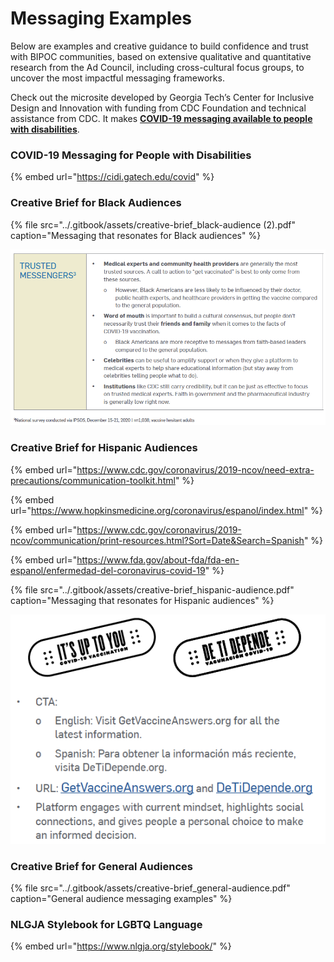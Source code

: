 # Messaging Examples

Below are examples and creative guidance to build confidence and trust with BIPOC communities, based on extensive qualitative and quantitative research from the Ad Council, including cross-cultural focus groups, to uncover the most impactful messaging frameworks.

Check out the microsite developed by Georgia Tech’s Center for Inclusive Design and Innovation with funding from CDC Foundation and technical assistance from CDC. It makes [**COVID-19 messaging available to people with disabilities**](http://apha.informz.net/z/cjUucD9taT0zMjU5MTU3JnA9MSZ1PTM4MzU1MzYzNCZsaT0yODU2NzMyNw/index.html).

### COVID-19 Messaging for People with Disabilities

{% embed url="https://cidi.gatech.edu/covid" %}

### Creative Brief for **Black** Audiences

{% file src="../.gitbook/assets/creative-brief\_black-audience \(2\).pdf" caption="Messaging that resonates for Black audiences" %}

![Examples of trusted messengers for the Black community](../.gitbook/assets/screen-shot-2021-02-25-at-2.42.06-pm.png)

### Creative Brief for **Hispanic** Audiences

{% embed url="https://www.cdc.gov/coronavirus/2019-ncov/need-extra-precautions/communication-toolkit.html" %}

{% embed url="https://www.hopkinsmedicine.org/coronavirus/espanol/index.html" %}

{% embed url="https://www.cdc.gov/coronavirus/2019-ncov/communication/print-resources.html?Sort=Date&Search=Spanish" %}

{% embed url="https://www.fda.gov/about-fda/fda-en-espanol/enfermedad-del-coronavirus-covid-19" %}

{% file src="../.gitbook/assets/creative-brief\_hispanic-audience.pdf" caption="Messaging that resonates for Hispanic audiences" %}

![Ad Council&apos;s creative design of It&apos;s Up to You \(De Ti Depende in Spanish\)](../.gitbook/assets/screen-shot-2021-02-25-at-2.39.40-pm.png)

### Creative Brief for General Audiences

{% file src="../.gitbook/assets/creative-brief\_general-audience.pdf" caption="General audience messaging examples" %}

### **NLGJA** Stylebook for LGBTQ Language

{% embed url="https://www.nlgja.org/stylebook/" %}

